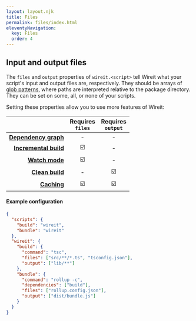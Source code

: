 ```yaml
---
layout: layout.njk
title: Files
permalink: files/index.html
eleventyNavigation:
  key: Files
  order: 4
---
```


## Input and output files

The `files` and `output` properties of `wireit.<script>` tell Wireit what your
script's input and output files are, respectively. They should be arrays of
[glob patterns](/reference/#glob-patterns), where paths are interpreted relative to the
package directory. They can be set on some, all, or none of your scripts.

Setting these properties allow you to use more features of Wireit:

|                                              | Requires<br>`files` | Requires<br>`output` |
| -------------------------------------------: | :-----------------: | :------------------: |
|       [**Dependency graph**](/dependencies/) |          -          |          -           |
| [**Incremental build**](/incremental-build/) |         ☑️          |          -           |
|                    [**Watch mode**](/watch/) |         ☑️          |          -           |
|                [**Clean build**](/cleaning/) |          -          |          ☑️          |
|                     [**Caching**](/caching/) |         ☑️          |          ☑️          |

#### Example configuration

```json
{
  "scripts": {
    "build": "wireit",
    "bundle": "wireit"
  },
  "wireit": {
    "build": {
      "command": "tsc",
      "files": ["src/**/*.ts", "tsconfig.json"],
      "output": ["lib/**"]
    },
    "bundle": {
      "command": "rollup -c",
      "dependencies": ["build"],
      "files": ["rollup.config.json"],
      "output": ["dist/bundle.js"]
    }
  }
}
```
